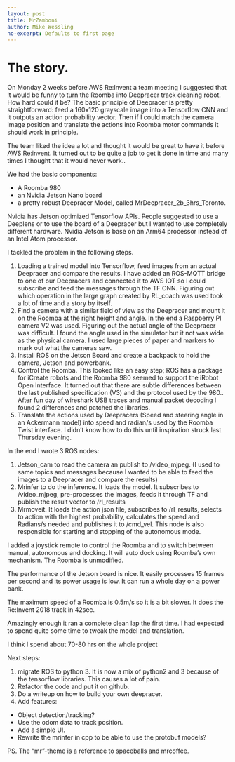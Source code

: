 ```yaml
---
layout: post
title: MrZamboni
author: Mike Wessling
no-excerpt: Defaults to first page
---
```


The story. 
==========

On Monday 2 weeks before AWS Re:Invent a team meeting I suggested that it would be funny to turn the Roomba into Deepracer track cleaning robot.  How hard could it be? The basic principle of Deepracer is pretty straightforward: feed a 160x120 grayscale image into a Tensorflow CNN and it outputs an action probability vector. Then if I could match the camera image position and translate the actions into Roomba motor commands it should work in principle.

The team liked the idea a lot and thought it would be great to have it before AWS Re:invent.  It turned out to be quite a job to get it done in time and many times I thought that it would never work.. 

We had the basic components: 
* A Roomba 980
* an Nvidia Jetson Nano board 
* a pretty robust Deepracer Model, called MrDeepracer_2b_3hrs_Toronto.  

Nvidia has Jetson optimized Tensorflow APIs.  People suggested to use a Deeplens or to use the board of a Deepracer but I wanted to use completely different hardware.  Nvidia Jetson is base on an Arm64 processor instead of an Intel Atom processor. 

I tackled the problem in the following steps. 

1. Loading a trained model into Tensorflow, feed images from an actual Deepracer and compare the results.  I have added an ROS-MQTT bridge to one of our Deepracers and connected it to AWS IOT so I could subscribe and feed the messages through the TF CNN.  Figuring out which operation in the large graph created by RL_coach was used took a lot of time and a story by itself. 
2. Find a camera with a similar field of view as the Deepracer and mount it on the Roomba at the right height and angle.  In the end a Raspberry PI camera V2 was used.  Figuring out the actual angle of the Deepracer was difficult.  I found the angle used in the simulator but it not was wide as the physical camera.  I used large pieces of paper and markers to mark out what the cameras saw.  
3. Install ROS on the Jetson Board and create a backpack to hold the camera, Jetson and powerbank. 
4. Control the Roomba. This looked like an easy step; ROS has a package for iCreate robots and the Roomba 980 seemed to support the iRobot Open Interface. It turned out that there are subtle differences between the last published specification (V3) and the protocol used by the 980.. After fun day of wireshark USB traces and manual packet decoding I found 2 differences and patched the libraries. 
5. Translate the actions used by Deepracers (Speed and steering angle in an Ackermann model) into speed and radian/s used by the Roomba Twist interface.  I didn’t know how to do this until inspiration struck last Thursday evening. 

In the end I wrote 3 ROS nodes: 
1. Jetson_cam to read the camera an publish to /video_mjpeg.  (I used to same topics and messages because I wanted to be able to feed the images to a Deepracer and compare the results)
2. Mrinfer to do the inference. It loads the model. It subscribes to /video_mjpeg, pre-processes the images, feeds it through TF and publish the result vector to /rl_results 
3. Mrmoveit. It loads the action json file, subscribes to /rl_results, selects to action with the highest probability, calculates the speed and Radians/s needed and publishes it to /cmd_vel. This node is also responsible for starting and stopping of the autonomous mode. 

I added a joystick remote to control the Roomba and to switch between manual, autonomous and docking. It will auto dock using Roomba’s own mechanism. The Roomba is unmodified. 

The performance of the Jetson board is nice. It easily processes 15 frames per second and its power usage is low. It can run a whole day on a power bank. 

The maximum speed of a Roomba is 0.5m/s so it is a bit slower.  It does the Re:Invent 2018 track in 42sec. 

Amazingly enough it ran a complete clean lap the first time.  I had expected to spend quite some time to tweak the model and translation.  

I think I spend about 70-80 hrs on the whole project

Next steps: 
1. migrate ROS to python 3. It is now a mix of python2 and 3 because of the tensorflow libraries. This causes a lot of pain.  
2. Refactor the code and put it on github. 
3. Do a writeup on how to build your own deepracer.  
4. Add features: 
  * Object detection/tracking?
  * Use the odom data to track position. 
  * Add a simple UI.
  * Rewrite the mrinfer in cpp to be able to use the protobuf models?

PS. The “mr”-theme is a reference to spaceballs and mrcoffee. 
